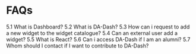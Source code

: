 # FAQs

5.1 What is Dashboard?
5.2 What is DA-Dash?
5.3 How can i request to add a new widget to the widget catalogue?
5.4 Can an external user add a widget?
5.5 What is React?
5.6  Can i access DA-Dash if I am an alumni?
5.7 Whom should I contact if I want to contribute to DA-Dash?